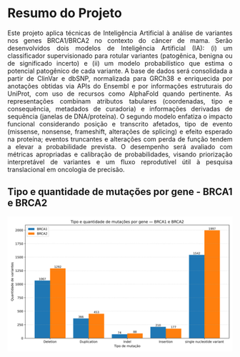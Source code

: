 # Resumo do Projeto

<div align="justify">

Este projeto aplica técnicas de Inteligência Artificial à análise de variantes nos genes BRCA1/BRCA2 no contexto do câncer de mama. Serão desenvolvidos dois modelos de Inteligência Artificial (IA): (i) um classificador supervisionado para rotular variantes (patogênica, benigna ou de significado incerto) e (ii) um modelo probabilístico que estima o potencial patogênico de cada variante. A base de dados será consolidada a partir de ClinVar e dbSNP, normalizada para GRCh38 e enriquecida por anotações obtidas via APIs do Ensembl e por informações estruturais do UniProt, com uso de recursos como AlphaFold quando pertinente. As representações combinam atributos tabulares (coordenadas, tipo e consequência, metadados de curadoria) e informações derivadas de sequência (janelas de DNA/proteína). O segundo modelo enfatiza o impacto funcional considerando posição e transcrito afetados, tipo de evento (missense, nonsense, frameshift, alterações de splicing) e efeito esperado na proteína; eventos truncantes e alterações com perda de função tendem a elevar a probabilidade prevista. O desempenho será avaliado com métricas apropriadas e calibração de probabilidades, visando priorização interpretável de variantes e um fluxo reprodutível útil à pesquisa translacional em oncologia de precisão.

</div>

## Tipo e quantidade de mutações por gene - BRCA1 e BRCA2

![Gráfico de Barras](./images/mutations_brca_barras.png)
